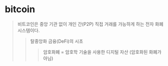 # bitcoin

> 비트코인은 중앙 기관 없이 개인 간(P2P) 직접 거래를 가능하게 하는 전자 화폐 시스템이다.
>
> > 탈중앙화 금융(DeFi)의 시초
> >
> > > 암호화폐 = 암호학 기술을 사용한 디지털 자산 (암호화된 화폐가 아님)
